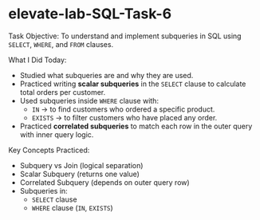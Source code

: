 # elevate-lab-SQL-Task-6

Task Objective:
To understand and implement subqueries in SQL using `SELECT`, `WHERE`, and `FROM` clauses.



 What I Did Today:

- Studied what subqueries are and why they are used.
- Practiced writing **scalar subqueries** in the `SELECT` clause to calculate total orders per customer.
- Used subqueries inside `WHERE` clause with:
  - `IN` → to find customers who ordered a specific product.
  - `EXISTS` → to filter customers who have placed any order.
- Practiced **correlated subqueries** to match each row in the outer query with inner query logic.



 Key Concepts Practiced:
- Subquery vs Join (logical separation)
- Scalar Subquery (returns one value)
- Correlated Subquery (depends on outer query row)
- Subqueries in:
  - `SELECT` clause
  - `WHERE` clause (`IN`, `EXISTS`)
